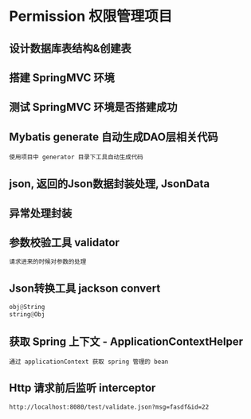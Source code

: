 # Permission 权限管理项目

## 设计数据库表结构&创建表

## 搭建 SpringMVC 环境

## 测试 SpringMVC 环境是否搭建成功

## Mybatis generate 自动生成DAO层相关代码
```
使用项目中 generator 目录下工具自动生成代码
```

## json, 返回的Json数据封装处理, JsonData

## 异常处理封装

## 参数校验工具 validator
```python
请求进来的时候对参数的处理
```

## Json转换工具 jackson convert
```python
obj@String
string@Obj
```

## 获取 Spring 上下文 - ApplicationContextHelper
```
通过 applicationContext 获取 spring 管理的 bean
```

## Http 请求前后监听 interceptor
```
http://localhost:8080/test/validate.json?msg=fasdf&id=22
```